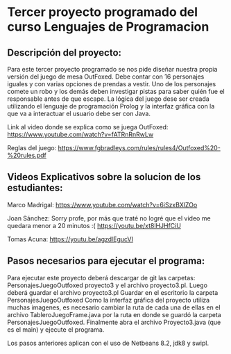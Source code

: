 # Tercer proyecto programado del curso Lenguajes de Programacion

## Descripción del proyecto: 
Para este tercer proyecto programado se nos pide diseñar nuestra propia versión del juego de mesa OutFoxed. Debe contar con 16 personajes iguales y con varias opciones de prendas a vestir.
Uno de los personajes comete un robo y los demás deben investigar pistas para saber quién fue el responsable antes de que escape.
La lógica del juego dese ser creada utilizando el lenguaje de programación Prolog y la interfaz gráfica con la que va a interactuar el usuario debe ser con Java.

Link al video donde se explica como se juega OutFoxed: https://www.youtube.com/watch?v=fATRnRnRwLw

Reglas del juego: https://www.fgbradleys.com/rules/rules4/Outfoxed%20-%20rules.pdf

## Videos Explicativos sobre la solucion de los estudiantes: 
Marco Madrigal: https://www.youtube.com/watch?v=6iSzxBXlZOo

Joan Sánchez: Sorry profe, por más que traté no logré que el video me quedara menor a 20 minutos :(
https://youtu.be/xt8lHJHfCiU

Tomas Acuna: https://youtu.be/agzdlEgucVI

## Pasos necesarios para ejecutar el programa:
Para ejecutar este proyecto deberá descargar de git las carpetas: PersonajesJuegoOutfoxed
proyecto3 y el archivo proyecto3.pl.
Luego deberá guardar el archivo proyecto3.pl 
Guardar en el escritorio la carpeta PersonajesJuegoOutfoxed
Como la interfaz gráfica del proyecto utiliza muchas imagenes, es necesario cambiar la ruta
de cada una de ellas en el archivo TableroJuegoFrame.java por la ruta en donde se guardó la
carpeta PersonajesJuegoOutfoxed.
Finalmente abra el archivo Proyecto3.java (que es el main) y ejecute el programa.

Los pasos anteriores aplican con el uso de Netbeans 8.2, jdk8 y swipl. 
